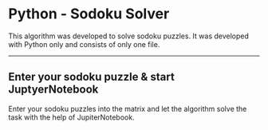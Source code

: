# Python - Sodoku Solver

This algorithm was developed to solve sodoku puzzles. It was developed with Python only and consists of only one file.

---


## Enter your sodoku puzzle & start JuptyerNotebook
Enter your sodoku puzzles into the matrix and let the algorithm solve the task with the help of JupiterNotebook.
